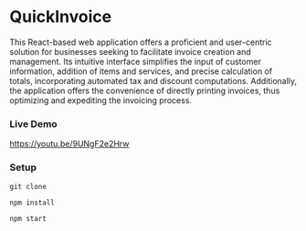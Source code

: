 # QuickInvoice

This React-based web application offers a proficient and user-centric solution for businesses seeking to facilitate invoice creation and management. Its intuitive interface simplifies the input of customer information, addition of items and services, and precise calculation of totals, incorporating automated tax and discount computations. Additionally, the application offers the convenience of directly printing invoices, thus optimizing and expediting the invoicing process.

### Live Demo

https://youtu.be/9UNgF2e2Hrw

### Setup 

```
git clone 

npm install

npm start
```
